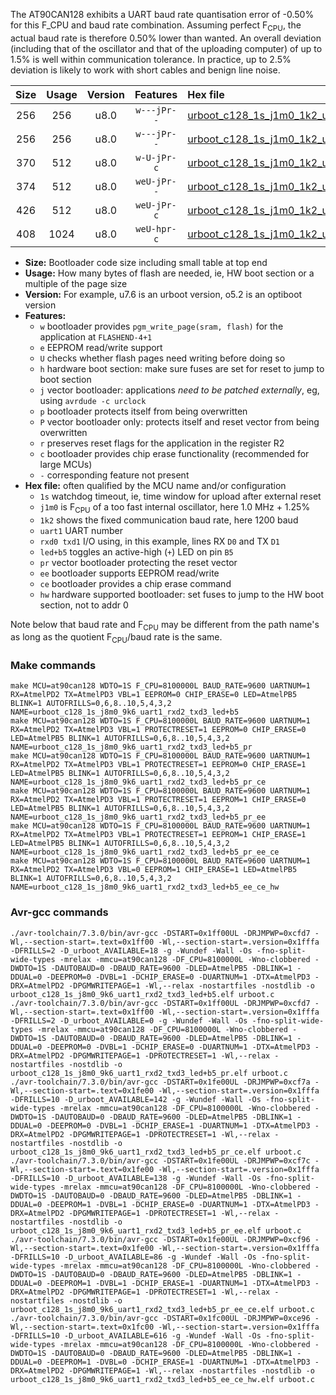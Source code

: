 The AT90CAN128 exhibits a UART baud rate quantisation error of -0.50% for this F_CPU and baud rate combination. Assuming perfect F<sub>CPU</sub>, the actual baud rate is therefore 0.50% lower than wanted. An overall deviation (including that of the oscillator and that of the uploading computer) of up to 1.5% is well within communication tolerance. In practice, up to 2.5% deviation is likely to work with short cables and benign line noise.

|Size|Usage|Version|Features|Hex file|
|:-:|:-:|:-:|:-:|:--|
|256|256|u8.0|`w---jPr--`|[urboot_c128_1s_j1m0_1k2_uart1_rxd2_txd3_led+b5.hex](https://raw.githubusercontent.com/stefanrueger/urboot.hex/main/mcus/at90can128/watchdog_1_s/internal_oscillator_j%2B1.25%25/%2B1m000000_hz/%2B%2B%2B1k2_baud/uart1_rxd2_txd3/led%2Bb5/urboot_c128_1s_j1m0_1k2_uart1_rxd2_txd3_led%2Bb5.hex)|
|256|256|u8.0|`w---jPr--`|[urboot_c128_1s_j1m0_1k2_uart1_rxd2_txd3_led+b5_pr.hex](https://raw.githubusercontent.com/stefanrueger/urboot.hex/main/mcus/at90can128/watchdog_1_s/internal_oscillator_j%2B1.25%25/%2B1m000000_hz/%2B%2B%2B1k2_baud/uart1_rxd2_txd3/led%2Bb5/urboot_c128_1s_j1m0_1k2_uart1_rxd2_txd3_led%2Bb5_pr.hex)|
|370|512|u8.0|`w-U-jPr-c`|[urboot_c128_1s_j1m0_1k2_uart1_rxd2_txd3_led+b5_pr_ce.hex](https://raw.githubusercontent.com/stefanrueger/urboot.hex/main/mcus/at90can128/watchdog_1_s/internal_oscillator_j%2B1.25%25/%2B1m000000_hz/%2B%2B%2B1k2_baud/uart1_rxd2_txd3/led%2Bb5/urboot_c128_1s_j1m0_1k2_uart1_rxd2_txd3_led%2Bb5_pr_ce.hex)|
|374|512|u8.0|`weU-jPr--`|[urboot_c128_1s_j1m0_1k2_uart1_rxd2_txd3_led+b5_pr_ee.hex](https://raw.githubusercontent.com/stefanrueger/urboot.hex/main/mcus/at90can128/watchdog_1_s/internal_oscillator_j%2B1.25%25/%2B1m000000_hz/%2B%2B%2B1k2_baud/uart1_rxd2_txd3/led%2Bb5/urboot_c128_1s_j1m0_1k2_uart1_rxd2_txd3_led%2Bb5_pr_ee.hex)|
|426|512|u8.0|`weU-jPr-c`|[urboot_c128_1s_j1m0_1k2_uart1_rxd2_txd3_led+b5_pr_ee_ce.hex](https://raw.githubusercontent.com/stefanrueger/urboot.hex/main/mcus/at90can128/watchdog_1_s/internal_oscillator_j%2B1.25%25/%2B1m000000_hz/%2B%2B%2B1k2_baud/uart1_rxd2_txd3/led%2Bb5/urboot_c128_1s_j1m0_1k2_uart1_rxd2_txd3_led%2Bb5_pr_ee_ce.hex)|
|408|1024|u8.0|`weU-hpr-c`|[urboot_c128_1s_j1m0_1k2_uart1_rxd2_txd3_led+b5_ee_ce_hw.hex](https://raw.githubusercontent.com/stefanrueger/urboot.hex/main/mcus/at90can128/watchdog_1_s/internal_oscillator_j%2B1.25%25/%2B1m000000_hz/%2B%2B%2B1k2_baud/uart1_rxd2_txd3/led%2Bb5/urboot_c128_1s_j1m0_1k2_uart1_rxd2_txd3_led%2Bb5_ee_ce_hw.hex)|

- **Size:** Bootloader code size including small table at top end
- **Usage:** How many bytes of flash are needed, ie, HW boot section or a multiple of the page size
- **Version:** For example, u7.6 is an urboot version, o5.2 is an optiboot version
- **Features:**
  + `w` bootloader provides `pgm_write_page(sram, flash)` for the application at `FLASHEND-4+1`
  + `e` EEPROM read/write support
  + `U` checks whether flash pages need writing before doing so
  + `h` hardware boot section: make sure fuses are set for reset to jump to boot section
  + `j` vector bootloader: applications *need to be patched externally*, eg, using `avrdude -c urclock`
  + `p` bootloader protects itself from being overwritten
  + `P` vector bootloader only: protects itself and reset vector from being overwritten
  + `r` preserves reset flags for the application in the register R2
  + `c` bootloader provides chip erase functionality (recommended for large MCUs)
  + `-` corresponding feature not present
- **Hex file:** often qualified by the MCU name and/or configuration
  + `1s` watchdog timeout, ie, time window for upload after external reset
  + `j1m0` is F<sub>CPU</sub> of a too fast internal oscillator, here 1.0 MHz + 1.25%
  + `1k2` shows the fixed communication baud rate, here 1200 baud
  + `uart1` UART number
  + `rxd0 txd1` I/O using, in this example, lines RX `D0` and TX `D1`
  + `led+b5` toggles an active-high (`+`) LED on pin `B5`
  + `pr` vector bootloader protecting the reset vector
  + `ee` bootloader supports EEPROM read/write
  + `ce` bootloader provides a chip erase command
  + `hw` hardware supported bootloader: set fuses to jump to the HW boot section, not to addr 0


Note below that baud rate and F<sub>CPU</sub> may be different from the path name's as long as the quotient F<sub>CPU</sub>/baud rate is the same.

### Make commands
```
make MCU=at90can128 WDTO=1S F_CPU=8100000L BAUD_RATE=9600 UARTNUM=1 RX=AtmelPD2 TX=AtmelPD3 VBL=1 EEPROM=0 CHIP_ERASE=0 LED=AtmelPB5 BLINK=1 AUTOFRILLS=0,6,8..10,5,4,3,2 NAME=urboot_c128_1s_j8m0_9k6_uart1_rxd2_txd3_led+b5
make MCU=at90can128 WDTO=1S F_CPU=8100000L BAUD_RATE=9600 UARTNUM=1 RX=AtmelPD2 TX=AtmelPD3 VBL=1 PROTECTRESET=1 EEPROM=0 CHIP_ERASE=0 LED=AtmelPB5 BLINK=1 AUTOFRILLS=0,6,8..10,5,4,3,2 NAME=urboot_c128_1s_j8m0_9k6_uart1_rxd2_txd3_led+b5_pr
make MCU=at90can128 WDTO=1S F_CPU=8100000L BAUD_RATE=9600 UARTNUM=1 RX=AtmelPD2 TX=AtmelPD3 VBL=1 PROTECTRESET=1 EEPROM=0 CHIP_ERASE=1 LED=AtmelPB5 BLINK=1 AUTOFRILLS=0,6,8..10,5,4,3,2 NAME=urboot_c128_1s_j8m0_9k6_uart1_rxd2_txd3_led+b5_pr_ce
make MCU=at90can128 WDTO=1S F_CPU=8100000L BAUD_RATE=9600 UARTNUM=1 RX=AtmelPD2 TX=AtmelPD3 VBL=1 PROTECTRESET=1 EEPROM=1 CHIP_ERASE=0 LED=AtmelPB5 BLINK=1 AUTOFRILLS=0,6,8..10,5,4,3,2 NAME=urboot_c128_1s_j8m0_9k6_uart1_rxd2_txd3_led+b5_pr_ee
make MCU=at90can128 WDTO=1S F_CPU=8100000L BAUD_RATE=9600 UARTNUM=1 RX=AtmelPD2 TX=AtmelPD3 VBL=1 PROTECTRESET=1 EEPROM=1 CHIP_ERASE=1 LED=AtmelPB5 BLINK=1 AUTOFRILLS=0,6,8..10,5,4,3,2 NAME=urboot_c128_1s_j8m0_9k6_uart1_rxd2_txd3_led+b5_pr_ee_ce
make MCU=at90can128 WDTO=1S F_CPU=8100000L BAUD_RATE=9600 UARTNUM=1 RX=AtmelPD2 TX=AtmelPD3 VBL=0 EEPROM=1 CHIP_ERASE=1 LED=AtmelPB5 BLINK=1 AUTOFRILLS=0,6,8..10,5,4,3,2 NAME=urboot_c128_1s_j8m0_9k6_uart1_rxd2_txd3_led+b5_ee_ce_hw
```

### Avr-gcc commands
```
./avr-toolchain/7.3.0/bin/avr-gcc -DSTART=0x1ff00UL -DRJMPWP=0xcfd7 -Wl,--section-start=.text=0x1ff00 -Wl,--section-start=.version=0x1fffa -DFRILLS=2 -D_urboot_AVAILABLE=18 -g -Wundef -Wall -Os -fno-split-wide-types -mrelax -mmcu=at90can128 -DF_CPU=8100000L -Wno-clobbered -DWDTO=1S -DAUTOBAUD=0 -DBAUD_RATE=9600 -DLED=AtmelPB5 -DBLINK=1 -DDUAL=0 -DEEPROM=0 -DVBL=1 -DCHIP_ERASE=0 -DUARTNUM=1 -DTX=AtmelPD3 -DRX=AtmelPD2 -DPGMWRITEPAGE=1 -Wl,--relax -nostartfiles -nostdlib -o urboot_c128_1s_j8m0_9k6_uart1_rxd2_txd3_led+b5.elf urboot.c
./avr-toolchain/7.3.0/bin/avr-gcc -DSTART=0x1ff00UL -DRJMPWP=0xcfd7 -Wl,--section-start=.text=0x1ff00 -Wl,--section-start=.version=0x1fffa -DFRILLS=2 -D_urboot_AVAILABLE=0 -g -Wundef -Wall -Os -fno-split-wide-types -mrelax -mmcu=at90can128 -DF_CPU=8100000L -Wno-clobbered -DWDTO=1S -DAUTOBAUD=0 -DBAUD_RATE=9600 -DLED=AtmelPB5 -DBLINK=1 -DDUAL=0 -DEEPROM=0 -DVBL=1 -DCHIP_ERASE=0 -DUARTNUM=1 -DTX=AtmelPD3 -DRX=AtmelPD2 -DPGMWRITEPAGE=1 -DPROTECTRESET=1 -Wl,--relax -nostartfiles -nostdlib -o urboot_c128_1s_j8m0_9k6_uart1_rxd2_txd3_led+b5_pr.elf urboot.c
./avr-toolchain/7.3.0/bin/avr-gcc -DSTART=0x1fe00UL -DRJMPWP=0xcf7a -Wl,--section-start=.text=0x1fe00 -Wl,--section-start=.version=0x1fffa -DFRILLS=10 -D_urboot_AVAILABLE=142 -g -Wundef -Wall -Os -fno-split-wide-types -mrelax -mmcu=at90can128 -DF_CPU=8100000L -Wno-clobbered -DWDTO=1S -DAUTOBAUD=0 -DBAUD_RATE=9600 -DLED=AtmelPB5 -DBLINK=1 -DDUAL=0 -DEEPROM=0 -DVBL=1 -DCHIP_ERASE=1 -DUARTNUM=1 -DTX=AtmelPD3 -DRX=AtmelPD2 -DPGMWRITEPAGE=1 -DPROTECTRESET=1 -Wl,--relax -nostartfiles -nostdlib -o urboot_c128_1s_j8m0_9k6_uart1_rxd2_txd3_led+b5_pr_ce.elf urboot.c
./avr-toolchain/7.3.0/bin/avr-gcc -DSTART=0x1fe00UL -DRJMPWP=0xcf7c -Wl,--section-start=.text=0x1fe00 -Wl,--section-start=.version=0x1fffa -DFRILLS=10 -D_urboot_AVAILABLE=138 -g -Wundef -Wall -Os -fno-split-wide-types -mrelax -mmcu=at90can128 -DF_CPU=8100000L -Wno-clobbered -DWDTO=1S -DAUTOBAUD=0 -DBAUD_RATE=9600 -DLED=AtmelPB5 -DBLINK=1 -DDUAL=0 -DEEPROM=1 -DVBL=1 -DCHIP_ERASE=0 -DUARTNUM=1 -DTX=AtmelPD3 -DRX=AtmelPD2 -DPGMWRITEPAGE=1 -DPROTECTRESET=1 -Wl,--relax -nostartfiles -nostdlib -o urboot_c128_1s_j8m0_9k6_uart1_rxd2_txd3_led+b5_pr_ee.elf urboot.c
./avr-toolchain/7.3.0/bin/avr-gcc -DSTART=0x1fe00UL -DRJMPWP=0xcf96 -Wl,--section-start=.text=0x1fe00 -Wl,--section-start=.version=0x1fffa -DFRILLS=10 -D_urboot_AVAILABLE=86 -g -Wundef -Wall -Os -fno-split-wide-types -mrelax -mmcu=at90can128 -DF_CPU=8100000L -Wno-clobbered -DWDTO=1S -DAUTOBAUD=0 -DBAUD_RATE=9600 -DLED=AtmelPB5 -DBLINK=1 -DDUAL=0 -DEEPROM=1 -DVBL=1 -DCHIP_ERASE=1 -DUARTNUM=1 -DTX=AtmelPD3 -DRX=AtmelPD2 -DPGMWRITEPAGE=1 -DPROTECTRESET=1 -Wl,--relax -nostartfiles -nostdlib -o urboot_c128_1s_j8m0_9k6_uart1_rxd2_txd3_led+b5_pr_ee_ce.elf urboot.c
./avr-toolchain/7.3.0/bin/avr-gcc -DSTART=0x1fc00UL -DRJMPWP=0xce96 -Wl,--section-start=.text=0x1fc00 -Wl,--section-start=.version=0x1fffa -DFRILLS=10 -D_urboot_AVAILABLE=616 -g -Wundef -Wall -Os -fno-split-wide-types -mrelax -mmcu=at90can128 -DF_CPU=8100000L -Wno-clobbered -DWDTO=1S -DAUTOBAUD=0 -DBAUD_RATE=9600 -DLED=AtmelPB5 -DBLINK=1 -DDUAL=0 -DEEPROM=1 -DVBL=0 -DCHIP_ERASE=1 -DUARTNUM=1 -DTX=AtmelPD3 -DRX=AtmelPD2 -DPGMWRITEPAGE=1 -Wl,--relax -nostartfiles -nostdlib -o urboot_c128_1s_j8m0_9k6_uart1_rxd2_txd3_led+b5_ee_ce_hw.elf urboot.c
```

